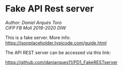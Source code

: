 # Fake API Rest server
_Author: Daniel Arqués Toro_  
_CIFP FB Moll 2019-2020 DIW_  

This is a fake server. More info: https://jsonplaceholder.typicode.com/guide.html

The API REST server can be accessed via this link:

https://github.com/daniarques11/PD1_FakeRESTserver